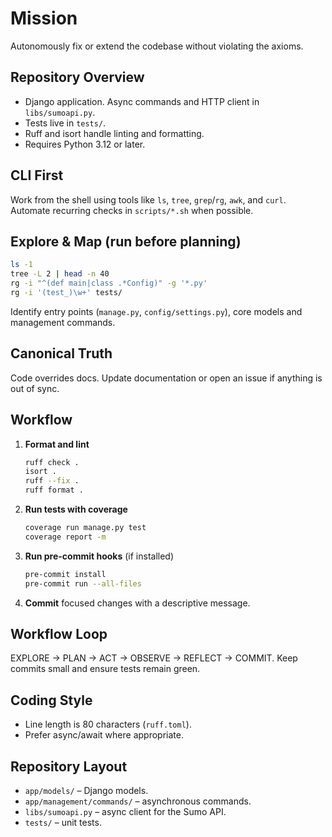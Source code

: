 # Mission

Autonomously fix or extend the codebase without violating the axioms.

## Repository Overview

- Django application. Async commands and HTTP client in `libs/sumoapi.py`.
- Tests live in `tests/`.
- Ruff and isort handle linting and formatting.
- Requires Python 3.12 or later.

## CLI First

Work from the shell using tools like `ls`, `tree`, `grep`/`rg`, `awk`, and
`curl`. Automate recurring checks in `scripts/*.sh` when possible.

## Explore & Map (run before planning)

```bash
ls -1
tree -L 2 | head -n 40
rg -i "^(def main|class .*Config)" -g '*.py'
rg -i '(test_)\w+' tests/
```

Identify entry points (`manage.py`, `config/settings.py`), core models and
management commands.

## Canonical Truth

Code overrides docs. Update documentation or open an issue if anything is out
of sync.

## Workflow

1. **Format and lint**
   ```bash
   ruff check .
   isort .
   ruff --fix .
   ruff format .
   ```
2. **Run tests with coverage**
   ```bash
   coverage run manage.py test
   coverage report -m
   ```
3. **Run pre-commit hooks** (if installed)
   ```bash
   pre-commit install
   pre-commit run --all-files
   ```
4. **Commit** focused changes with a descriptive message.

## Workflow Loop

EXPLORE → PLAN → ACT → OBSERVE → REFLECT → COMMIT. Keep commits small and
ensure tests remain green.

## Coding Style

- Line length is 80 characters (`ruff.toml`).
- Prefer async/await where appropriate.

## Repository Layout

- `app/models/` – Django models.
- `app/management/commands/` – asynchronous commands.
- `libs/sumoapi.py` – async client for the Sumo API.
- `tests/` – unit tests.
